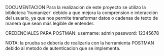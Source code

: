 DOCUMENTACION
Para la realizacion de este proyecto se utilizo la biblioteca 'humanizer' debido a que mejora la comprension e interacción del usuario, ya que nos permite transformar datos o cadenas de texto de manera que sean más legible de entender.

CREDENCIALES PARA POSTMAN:
username: admin
password: 12345678

NOTA: la prueba se debería de realizarla con la herramienta POSTMAN debido al metodo de autenticacion que se implementa.

